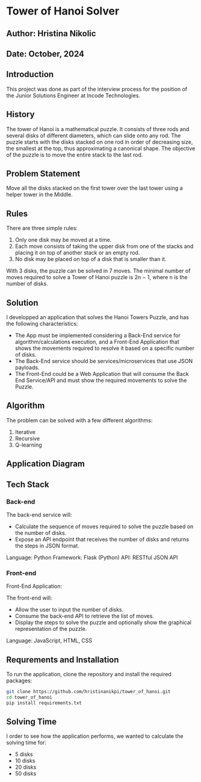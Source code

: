 # Tower of Hanoi Solver 

## Author: Hristina Nikolic 
## Date: October, 2024

## Introduction 

This project was done as part of the interview process for the position of the Junior Solutions Engineer at Incode Technologies. 

## History

The tower of Hanoi is a mathematical puzzle. It consists of three rods and several disks of different diameters, which can slide onto any rod. The puzzle starts with the disks stacked on one rod in order of decreasing size, the smallest at the top, thus approximating a canonical shape. The objective of the puzzle is to move the entire stack to the last rod.

## Problem Statement

Move all the disks stacked on the first tower over the last tower using a helper tower in the Middle.

## Rules 
There are three simple rules:
1. Only one disk may be moved at a time.
1. Each move consists of taking the upper disk from one of the stacks and placing it on top of another stack or an empty rod.
1. No disk may be placed on top of a disk that is smaller than it.

With 3 disks, the puzzle can be solved in 7 moves. The minimal number of moves required to solve a Tower of Hanoi puzzle is 2n − 1, where n is the number of disks.

## Solution 

I developped an application that solves the Hanoi Towers Puzzle, and has the following characteristics:
- The App must be implemented considering a Back-End service for algorithm/calculations execution, and a Front-End Application that shows the movements required to resolve it based on a specific number of disks.
- The Back-End service should be services/microservices that use JSON payloads.
- The Front-End could be a Web Application that will consume the Back End Service/API and must show the required movements to solve the Puzzle.

## Algorithm

The problem can be solved with a few different algorithms: 
1. Iterative 
1. Recursive 
1. Q-learning

## Application Diagram 

## Tech Stack

### Back-end 

The back-end service will:
- Calculate the sequence of moves required to solve the puzzle based on the number of disks.
- Expose an API endpoint that receives the number of disks and returns the steps in JSON format.

Language: Python 
Framework: Flask (Python) 
API: RESTful JSON API

### Front-end

Front-End Application:

The front-end will:

- Allow the user to input the number of disks.
- Consume the back-end API to retrieve the list of moves.
- Display the steps to solve the puzzle and optionally show the graphical representation of the puzzle.

Language: JavaScript, HTML, CSS

## Requrements and Installation 

To run the application, clone the repository and install the required packages:

```bash 
git clone https://github.com/hristinanikpi/tower_of_hanoi.git
cd tower_of_hanoi
pip install requirements.txt 
```

## Solving Time

I order to see how the application performs, we wanted to calculate the solving time for:
- 5 disks
- 10 disks 
- 20 disks 
- 50 disks 
